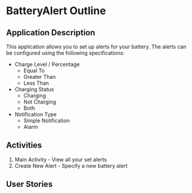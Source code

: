 # BatteryAlert Outline

## Application Description

This application allows you to set up alerts for your battery.
The alerts can be configured using the following specifications:

- Charge Level / Percentage
  - Equal To
  - Greater Than
  - Less Than
- Charging Status
  - Charging
  - Not Charging
  - Both
- Notification Type
  - Simple Notification
  - Alarm

## Activities

1. Main Activity - View all your set alerts
2. Create New Alert - Specify a new battery alert

## User Stories

